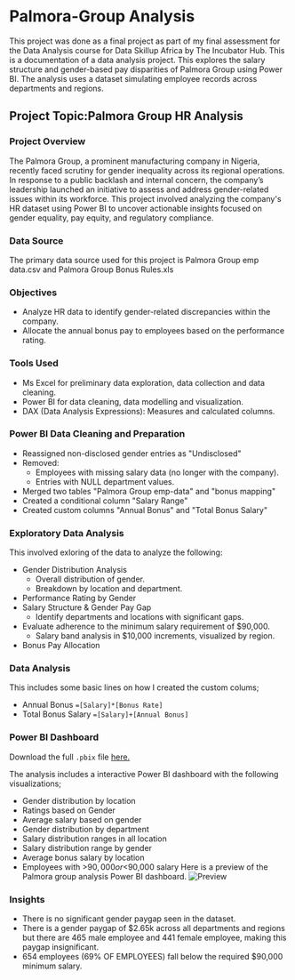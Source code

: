 # Palmora-Group Analysis
This project was done as a final project as part of my final assessment for the Data Analysis course for Data Skillup Africa by The Incubator Hub.
This is a documentation of a data analysis project. This explores the salary structure and gender-based pay disparities of Palmora Group using Power BI. The analysis uses a dataset simulating employee records across departments and regions. 

## Project Topic:Palmora Group HR Analysis

### Project Overview
The Palmora Group, a prominent manufacturing company in Nigeria, recently faced scrutiny for gender inequality across its regional operations. In response to a public backlash and internal concern, the company’s leadership launched an initiative to assess and address gender-related issues within its workforce.
This project involved analyzing the company's HR dataset using Power BI to uncover actionable insights focused on gender equality, pay equity, and regulatory compliance.

### Data Source
The primary data source used for this project is Palmora Group emp data.csv and Palmora Group Bonus Rules.xls

### Objectives
- Analyze HR data to identify gender-related discrepancies within the company.
- Allocate the annual bonus pay to employees based on the performance rating.
 
### Tools Used
- Ms Excel for preliminary data exploration, data collection and data cleaning.
- Power BI for data cleaning, data modelling and visualization.
- DAX (Data Analysis Expressions): Measures and calculated columns.

### Power BI Data Cleaning and Preparation
  - Reassigned non-disclosed gender entries as "Undisclosed"
  - Removed:
    -  Employees with missing salary data (no longer with the company).
    -  Entries with NULL department values.
  - Merged two tables "Palmora Group emp-data" and "bonus mapping"
  - Created a conditional column "Salary Range"
  - Created custom columns "Annual Bonus" and "Total Bonus Salary"
   
### Exploratory Data Analysis
This involved exloring of the data to analyze the following:
- Gender Distribution Analysis
   - Overall distribution of gender.
   - Breakdown by location and department.
- Performance Rating by Gender
- Salary Structure & Gender Pay Gap
  - Identify departments and locations with significant gaps.
- Evaluate adherence to the minimum salary requirement of $90,000.
  - Salary band analysis in $10,000 increments, visualized by region.
- Bonus Pay Allocation

### Data Analysis
This includes some basic lines on how I created the custom colums;
- Annual Bonus
``` =[Salary]*[Bonus Rate] ```
- Total Bonus Salary
```=[Salary]+[Annual Bonus] ```

### Power BI Dashboard
Download the full `.pbix` file [here.](https://github.com/Nissi-Olugbode/Palmora-Group-HR-Analysis/blob/main/Palmora%20Group%20project.pbix)

The analysis includes a interactive Power BI dashboard with the following visualizations;
- Gender distribution by location
- Ratings based on Gender
- Average salary based on gender
- Gender distribution by department
- Salary distribution ranges in all location
- Salary distribution range by gender
- Average bonus salary by location
- Employees with >$90,000 or <$90,000 salary
Here is a preview of the Palmora group analysis Power BI dashboard.
![Preview](https://github.com/Nissi-Olugbode/Order-data-analysis/blob/main/KMS%20dashboard.JPG)
  

### Insights
- There is no significant gender paygap seen in the dataset.
- There is a gender paygap of $2.65k across all departments and regions but there are 465 male employee and 441 female employee, making this paygap insignificant.
- 654 employees (69% OF EMPLOYEES) fall below the required $90,000 minimum salary.


